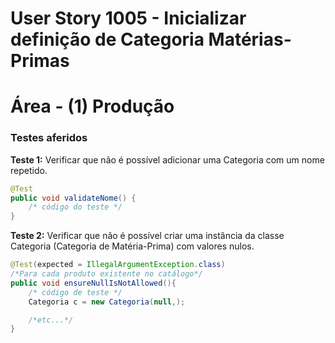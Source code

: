 # User Story 1005 - Inicializar definição de Categoria Matérias-Primas



# Área - (1) Produção



### Testes aferidos

**Teste 1:** Verificar que não é possível adicionar uma Categoria com um nome repetido.

```java
@Test
public void validateNome() {
	/* código do teste */
}
```


**Teste 2:** Verificar que não é possível criar uma instância da classe Categoria (Categoria de Matéria-Prima) com valores nulos.

```java
@Test(expected = IllegalArgumentException.class)
/*Para cada produto existente no catálogo*/
public void ensureNullIsNotAllowed(){
    /* código de teste */
    Categoria c = new Categoria(null,);

    /*etc...*/
}
```
